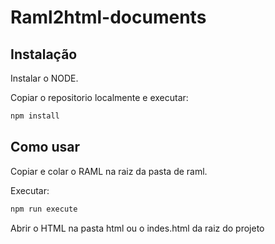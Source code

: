 # Raml2html-documents

## Instalação
Instalar o NODE.

Copiar o repositorio localmente e executar:

```sh
npm install
```

## Como usar

Copiar e colar o RAML na raiz da pasta de raml.

Executar:

```sh
npm run execute
```

Abrir o HTML na pasta html ou o indes.html da raiz do projeto
